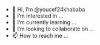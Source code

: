 - 👋 Hi, I’m @youcef24khababa
- 👀 I’m interested in ...
- 🌱 I’m currently learning ...
- 💞️ I’m looking to collaborate on ...
- 📫 How to reach me ...

<!---
youcef24khababa/youcef24khababa is a ✨ special ✨ repository because its `README.md` (this file) appears on your GitHub profile.
You can click the Preview link to take a look at your changes.
--->
